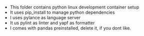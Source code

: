 + This folder contains python linux development container setup
+ It uses pip_install to manage python dependencies
+ I uses pylance as language server
+ It us pylint as linter and yapf as formatter 
+ I comes with pandas preinstalled, delete it, if you dont like. 